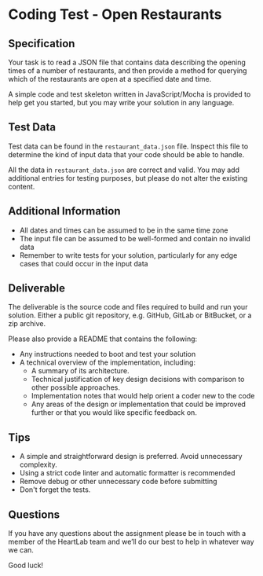 # Coding Test - Open Restaurants

## Specification

Your task is to read a JSON file that contains data describing the opening
times of a number of restaurants, and then provide a method for querying
which of the restaurants are open at a specified date and time.

A simple code and test skeleton written in JavaScript/Mocha is provided to help
get you started, but you may write your solution in any language.

## Test Data

Test data can be found in the `restaurant_data.json` file. Inspect this file
to determine the kind of input data that your code should be able to handle.

All the data in `restaurant_data.json` are correct and valid. You may add
additional entries for testing purposes, but please do not alter the existing
content.

## Additional Information

- All dates and times can be assumed to be in the same time zone
- The input file can be assumed to be well-formed and contain no invalid data
- Remember to write tests for your solution, particularly for any edge cases
  that could occur in the input data

## Deliverable

The deliverable is the source code and files required to build and run your
solution. Either a public git repository, e.g. GitHub, GitLab or BitBucket, or
a zip archive.

Please also provide a README that contains the following:

- Any instructions needed to boot and test your solution
- A technical overview of the implementation, including:
  - A summary of its architecture.
  - Technical justification of key design decisions with comparison to other
    possible approaches.
  - Implementation notes that would help orient a coder new to the code
  - Any areas of the design or implementation that could be improved further or
    that you would like specific feedback on.

## Tips

- A simple and straightforward design is preferred. Avoid unnecessary
  complexity.
- Using a strict code linter and automatic formatter is recommended
- Remove debug or other unnecessary code before submitting
- Don't forget the tests.

## Questions

If you have any questions about the assignment please be in touch with a member
of the HeartLab team and we’ll do our best to help in whatever way we
can.

Good luck!
